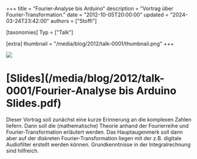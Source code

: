 +++
title = "Fourier-Analyse bis Arduino"
description = "Vortrag über Fourier-Transformation."
date = "2012-10-05T20:00:00"
updated = "2024-03-24T23:42:00"
authors = ["Stoffi"]

[taxonomies]
Typ = ["Talk"]

[extra]
thumbnail = "/media/blog/2012/talk-0001/thumbnail.png"
+++

[![](../../../media/blog/2012/talk-0001/cover.png)](https://youtube.com/watch?v=bS7OyGMewHU)

# [Slides](/media/blog/2012/talk-0001/Fourier-Analyse bis Arduino Slides.pdf)

Dieser Vortrag soll zunächst eine kurze Erinnerung an die komplexen Zahlen
liefern. Dann soll die (mathematische) Theorie anhand der Fourierreihe und
Fourier-Transformation erläutert werden. Das Hauptaugenmerk soll dann aber auf
der diskreten Fourier-Transformation liegen mit der z.B. digitale Audiofilter
erstellt werden können. Grundkenntnisse in der Integralrechnung sind hilfreich.
